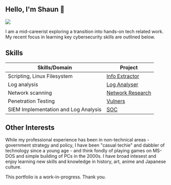 ## Hello, I'm Shaun 👋
<a href="https://linkedin.com/shaun-sng"><img src="https://img.shields.io/badge/-LinkedIn-0072b1?&style=for-the-badge&logo=linkedin&logoColor=white" /></a>

I am a mid-careerist exploring a transition into hands-on tech related work. My recent focus in learning key cybersecurity skills are outlined below.

## Skills

| Skills/Domain                                 | Project                    |
|-----------------------------------------------|----------------------------|
| Scripting, Linux Filesystem                   | <a href="https://google.com">Info Extractor</a>|
| Log analysis                                  | <a href="https://google.com">Log Analyser</a>|
| Network scanning                              | <a href="https://google.com">Network Research</a>|
| Penetration Testing                           | <a href="https://github.com/shaunsng/proj-vulners/tree/main">Vulners</a>|
| SIEM Implementation and Log Analysis          | <a href="https://google.com">SOC</a>|

## Other Interests
While my professional experience has been in non-technical areas - government strategy and policy, I have been "casual techie" and dabbler of technology since a young age - and think fondly of playing games on MS-DOS and simple building of PCs in the 2000s. I have broad intesest and enjoy learning new skills and knowledge in history, art, anime and Japanese culture. 

This portfolio is a work-in-progress. Thank you. 

<!--

## Hi there 👋
**shaunsng/shaunsng** is a ✨ _special_ ✨ repository because its `README.md` (this file) appears on your GitHub profile.

Here are some ideas to get you started:

- 🔭 I’m currently working on ...
- 🌱 I’m currently learning ...
- 👯 I’m looking to collaborate on ...
- 🤔 I’m looking for help with ...
- 💬 Ask me about ...
- 📫 How to reach me: ...
- 😄 Pronouns: ...
- ⚡ Fun fact: ...
-->
